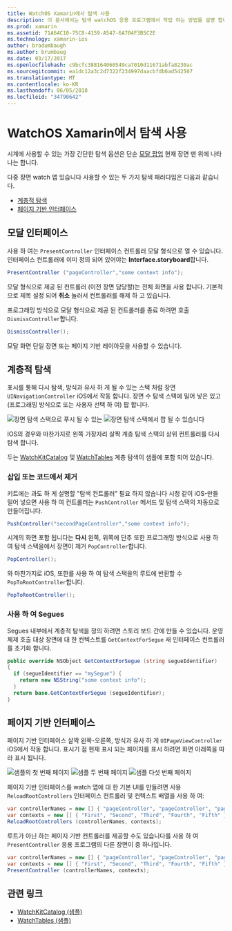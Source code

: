 ```yaml
---
title: WatchOS Xamarin에서 탐색 사용
description: 이 문서에서는 탐색 watchOS 응용 프로그램에서 작업 하는 방법을 설명 합니다. 모달 인터페이스, 계층적 탐색 및 페이지 기반 인터페이스에 설명 합니다.
ms.prod: xamarin
ms.assetid: 71A64C10-75C8-4159-A547-6A704F3B5C2E
ms.technology: xamarin-ios
author: bradumbaugh
ms.author: brumbaug
ms.date: 03/17/2017
ms.openlocfilehash: c9bcfc388164060549ca7010d11671abfa8230ac
ms.sourcegitcommit: ea1dc12a3c2d7322f234997daacbfdb6ad542507
ms.translationtype: MT
ms.contentlocale: ko-KR
ms.lasthandoff: 06/05/2018
ms.locfileid: "34790642"
---
```

# <a name="working-with-watchos-navigation-in-xamarin"></a>WatchOS Xamarin에서 탐색 사용

시계에 사용할 수 있는 가장 간단한 탐색 옵션은 단순 [모달 팝업](#modal) 현재 장면 맨 위에 나타나는 합니다.

다중 장면 watch 앱 있습니다 사용할 수 있는 두 가지 탐색 패러다임은 다음과 같습니다.

- [계층적 탐색](#Hierarchical_Navigation)
- [페이지 기반 인터페이스](#Page-Based_Interfaces)

<a name="modal"/>

## <a name="modal-interfaces"></a>모달 인터페이스

사용 하 여는 `PresentController` 인터페이스 컨트롤러 모달 형식으로 열 수 있습니다. 인터페이스 컨트롤러에 이미 정의 되어 있어야는 **Interface.storyboard**합니다.

```csharp
PresentController ("pageController","some context info");
```

모달 형식으로 제공 된 컨트롤러 (이전 장면 담당할)는 전체 화면을 사용 합니다. 기본적으로 제목 설정 되어 **취소** 눌러서 컨트롤러를 해제 하 고 있습니다.

프로그래밍 방식으로 모달 형식으로 제공 된 컨트롤러를 종료 하려면 호출 `DismissController`합니다.

```csharp
DismissController();
```

모달 화면 단일 장면 또는 페이지 기반 레이아웃을 사용할 수 있습니다.

<a name="Hierarchical_Navigation"/>

## <a name="hierarchical-navigation"></a>계층적 탐색

표시를 통해 다시 탐색, 방식과 유사 하 게 될 수 있는 스택 처럼 장면 `UINavigationController` iOS에서 작동 합니다. 장면 수 탐색 스택에 밀어 넣은 있고 (프로그래밍 방식으로 또는 사용자 선택 하 여) 팝 합니다.

![](navigation-images/hierarchy-1.png "장면 탐색 스택으로 푸시 될 수 있는") ![](navigation-images/hierarchy-2.png "장면 탐색 스택에서 팝 될 수 있습니다")

IOS의 경우와 마찬가지로 왼쪽 가장자리 살짝 계층 탐색 스택의 상위 컨트롤러를 다시 탐색 합니다.

두는 [WatchKitCatalog](https://developer.xamarin.com/samples/WatchKitCatalog) 및 [WatchTables](https://developer.xamarin.com/samples/WatchTables) 계층 탐색이 샘플에 포함 되어 있습니다.

### <a name="pushing-and-popping-in-code"></a>삽입 또는 코드에서 제거

키트에는 과도 하 게 설명할 "탐색 컨트롤러" 필요 하지 않습니다 시청 같이 iOS-만들 밀어 넣으면 사용 하 여 컨트롤러는 `PushController` 메서드 및 탐색 스택의 자동으로 만들어집니다.

```csharp
PushController("secondPageController","some context info");
```

시계의 화면 포함 됩니다는 **다시** 왼쪽, 위쪽에 단추 또한 프로그래밍 방식으로 사용 하 여 탐색 스택을에서 장면이 제거 `PopController`합니다.

```csharp
PopController();
```

와 마찬가지로 iOS, 또한를 사용 하 여 탐색 스택을의 루트에 반환할 수 `PopToRootController`합니다.

```csharp
PopToRootController();
```

### <a name="using-segues"></a>사용 하 여 Segues

Segues 내부에서 계층적 탐색을 정의 하려면 스토리 보드 간에 만들 수 있습니다. 운영 체제 호출 대상 장면에 대 한 컨텍스트를 `GetContextForSegue` 새 인터페이스 컨트롤러를 초기화 합니다.

```csharp
public override NSObject GetContextForSegue (string segueIdentifier)
{
  if (segueIdentifier == "mySegue") {
    return new NSString("some context info");
  }
  return base.GetContextForSegue (segueIdentifier);
}
```
<a name="Page-Based_Interfaces"/>

## <a name="page-based-interfaces"></a>페이지 기반 인터페이스

페이지 기반 인터페이스 살짝 왼쪽-오른쪽, 방식과 유사 하 게 `UIPageViewController` iOS에서 작동 합니다. 표시기 점 현재 표시 되는 페이지를 표시 하려면 화면 아래쪽을 따라 표시 됩니다.

![](navigation-images/paged-1.png "샘플의 첫 번째 페이지") ![](navigation-images/paged-2.png "샘플 두 번째 페이지") ![](navigation-images/paged-5.png "샘플 다섯 번째 페이지")


페이지 기반 인터페이스를 watch 앱에 대 한 기본 UI를 만들려면 사용 `ReloadRootControllers` 인터페이스 컨트롤러 및 컨텍스트 배열을 사용 하 여:

```csharp
var controllerNames = new [] { "pageController", "pageController", "pageController", "pageController", "pageController" };
var contexts = new [] { "First", "Second", "Third", "Fourth", "Fifth" };
ReloadRootControllers (controllerNames, contexts);
```

루트가 아닌 하는 페이지 기반 컨트롤러를 제공할 수도 있습니다를 사용 하 여 `PresentController` 응용 프로그램의 다른 장면이 중 하나입니다.

```csharp
var controllerNames = new [] { "pageController", "pageController", "pageController", "pageController", "pageController" };
var contexts = new [] { "First", "Second", "Third", "Fourth", "Fifth" };
PresentController (controllerNames, contexts);
```



## <a name="related-links"></a>관련 링크

- [WatchKitCatalog (샘플)](https://developer.xamarin.com/samples/monotouch/WatchKit/WatchKitCatalog/)
- [WatchTables (샘플)](https://developer.xamarin.com/samples/monotouch/WatchKit/WatchTables/)
